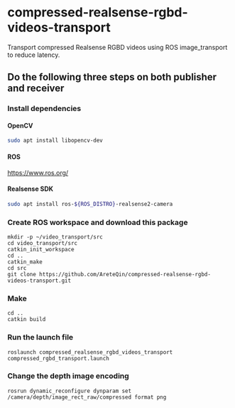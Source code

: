 # compressed-realsense-rgbd-videos-transport
Transport compressed Realsense RGBD videos using ROS image_transport to reduce latency.

## Do the following three steps on both publisher and receiver

### Install dependencies
#### OpenCV
```bash
sudo apt install libopencv-dev
```
#### ROS
https://www.ros.org/
#### Realsense SDK
```bash
sudo apt install ros-${ROS_DISTRO}-realsense2-camera
```

### Create ROS workspace and download this package
```
mkdir -p ~/video_transport/src
cd video_transport/src
catkin_init_workspace 
cd ..
catkin_make
cd src
git clone https://github.com/AreteQin/compressed-realsense-rgbd-videos-transport.git
```

### Make
```
cd ..
catkin build
```
### Run the launch file
```
roslaunch compressed_realsense_rgbd_videos_transport compressed_rgbd_transport.launch
```

### Change the depth image encoding
```
rosrun dynamic_reconfigure dynparam set /camera/depth/image_rect_raw/compressed format png
```
